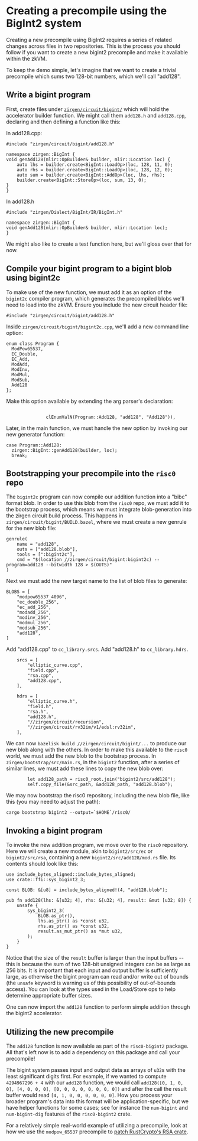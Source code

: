 # Creating a precompile using the BigInt2 system

Creating a new precompile using BigInt2 requires a series of related changes across files in two repositories. This is the process you should follow if you want to create a new bigint2 precompile and make it available within the zkVM.

To keep the demo simple, let's imagine that we want to create a trivial precompile which sums two 128-bit numbers, which we'll call "add128".


## Write a bigint program
First, create files under [`zirgen/circuit/bigint/`] which will hold the accelerator builder function. We might call them `add128.h` and `add128.cpp`, declaring and then defining a function like this:

In add128.cpp:
```
#include "zirgen/circuit/bigint/add128.h"

namespace zirgen::BigInt {
void genAdd128(mlir::OpBuilder& builder, mlir::Location loc) {
    auto lhs = builder.create<BigInt::LoadOp>(loc, 128, 11, 0);
    auto rhs = builder.create<BigInt::LoadOp>(loc, 128, 12, 0);
    auto sum = builder.create<BigInt::AddOp>(loc, lhs, rhs);
    builder.create<BigInt::StoreOp>(loc, sum, 13, 0);
}
}
```

In add128.h
```
#include "zirgen/Dialect/BigInt/IR/BigInt.h"

namespace zirgen::BigInt {
void genAdd128(mlir::OpBuilder& builder, mlir::Location loc);
}
```

We might also like to create a test function here, but we'll gloss over that for now.

## Compile your bigint program to a bigint blob using bigint2c
To make use of the new function, we must add it as an option of the `bigint2c` compiler program, which generates the precompiled blobs we'll need to load into the zkVM. Ensure you include the new circuit header file:

```
#include "zirgen/circuit/bigint/add128.h"
```

Inside `zirgen/circuit/bigint/bigint2c.cpp`, we'll add a new command line option:

```
enum class Program {
  ModPow65537,
  EC_Double,
  EC_Add,
  ModAdd,
  ModInv,
  ModMul,
  ModSub,
  Add128
};
```

Make this option available by extending the arg parser's declaration:
```

               clEnumValN(Program::Add128, "add128", "Add128")),
```

Later, in the main function, we must handle the new option by invoking our new generator function:

```
case Program::Add128:
  zirgen::BigInt::genAdd128(builder, loc);
  break;
```

## Bootstrapping your precompile into the `risc0` repo

The `bigint2c` program can now compile our addition function into a "bibc" format blob. In order to use this blob from the `risc0` repo, we must add it to the bootstrap process, which means we must integrate blob-generation into the zirgen circuit build process. This happens in `zirgen/circuit/bigint/BUILD.bazel`, where we must create a new genrule for the new blob file:

```
genrule(
    name = "add128",
    outs = ["add128.blob"],
    tools = [":bigint2c"],
    cmd = "$(location //zirgen/circuit/bigint:bigint2c) --program=add128 --bitwidth 128 > $(OUTS)"
)
```

Next we must add the new target name to the list of blob files to generate:

```
BLOBS = [
    "modpow65537_4096",
    "ec_double_256",
    "ec_add_256",
    "modadd_256",
    "modinv_256",
    "modmul_256",
    "modsub_256",
    "add128",
]
```

Add "add128.cpp" to `cc_library.srcs`. Add "add128.h" to `cc_library.hdrs`.

```
    srcs = [
        "elliptic_curve.cpp",
        "field.cpp",
        "rsa.cpp",
        "add128.cpp",
    ],
```

```
    hdrs = [
        "elliptic_curve.h",
        "field.h",
        "rsa.h",
        "add128.h",
        "//zirgen/circuit/recursion",
        "//zirgen/circuit/rv32im/v1/edsl:rv32im",
    ],
```

We can now `bazelisk build //zirgen/circuit/bigint/...` to produce our new blob along with the others. In order to make this available to the `risc0` world, we must add the new blob to the bootstrap process. In `zirgen/bootstrap/src/main.rs`, in the `bigint2` function, after a series of similar lines, we must add these lines to copy the new blob over:


```
        let add128_path = risc0_root.join("bigint2/src/add128");
        self.copy_file(&src_path, &add128_path, "add128.blob");
```

We may now bootstrap the risc0 repository, including the new blob file, like this (you may need to adjust the path):


```
cargo bootstrap bigint2 --output=`$HOME`/risc0/
```

## Invoking a bigint program
To invoke the new addition program, we move over to the `risc0` repository. Here we will create a new module, akin to `bigint2/src/ec` or `bigint2/src/rsa`, containing a new `bigint2/src/add128/mod.rs` file. Its contents should look like this:

```
use include_bytes_aligned::include_bytes_aligned;
use crate::ffi::sys_bigint2_3;

const BLOB: &[u8] = include_bytes_aligned!(4, "add128.blob");

pub fn add128(lhs: &[u32; 4], rhs: &[u32; 4], result: &mut [u32; 8]) {
    unsafe {
        sys_bigint2_3(
            BLOB.as_ptr(),
            lhs.as_ptr() as *const u32,
            rhs.as_ptr() as *const u32,
            result.as_mut_ptr() as *mut u32,
        );
    }
}
```

Notice that the size of the `result` buffer is larger than the input buffers -- this is because the sum of two 128-bit unsigned integers can be as large as 256 bits. It is important that each input and output buffer is sufficiently large, as otherwise the bigint program can read and/or write out of bounds (the `unsafe` keyword is warning us of this possibility of out-of-bounds access). You can look at the types used in the Load/Store ops to help determine appropriate buffer sizes.

One can now import the `add128` function to perform simple addition through the bigint2 accelerator.

## Utilizing the new precompile

The `add128` function is now available as part of the `risc0-bigint2` package. All that's left now is to add a dependency on this package and call your precompile!

The bigint system passes input and output data as arrays of `u32`s with the least significant digits first. For example, if we wanted to compute `4294967296 + 4` with our `add128` function, we would call `add128([0, 1, 0, 0], [4, 0, 0, 0], [0, 0, 0, 0, 0, 0, 0, 0])` and after the call the result buffer would read `[4, 1, 0, 0, 0, 0, 0, 0]`. How you process your broader program's data into this format will be application-specific, but we have helper functions for some cases; see for instance the `num-bigint` and `num-bigint-dig` features of the `risc0-bigint2` crate.

For a relatively simple real-world example of utilizing a precompile, look at how we use the `modpow_65537` precompile to [patch RustCrypto's RSA crate][rustcrypto-rsa-patch].

[`zirgen/circuit/bigint/`]: https://github.com/risc0/zirgen/tree/main/zirgen/circuit/bigint
[rustcrypto-rsa-patch]: https://github.com/risc0/RustCrypto-RSA/pull/5/files
